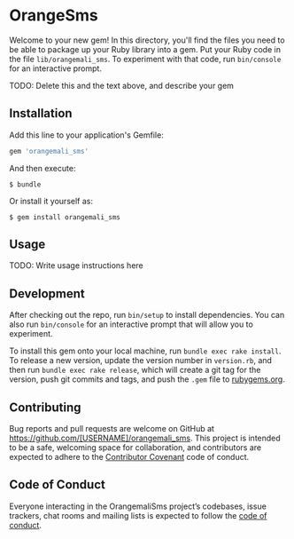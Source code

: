 # OrangeSms

Welcome to your new gem! In this directory, you'll find the files you need to be able to package up your Ruby library into a gem. Put your Ruby code in the file `lib/orangemali_sms`. To experiment with that code, run `bin/console` for an interactive prompt.

TODO: Delete this and the text above, and describe your gem

## Installation

Add this line to your application's Gemfile:

```ruby
gem 'orangemali_sms'
```

And then execute:

    $ bundle

Or install it yourself as:

    $ gem install orangemali_sms

## Usage

TODO: Write usage instructions here

## Development

After checking out the repo, run `bin/setup` to install dependencies. You can also run `bin/console` for an interactive prompt that will allow you to experiment.

To install this gem onto your local machine, run `bundle exec rake install`. To release a new version, update the version number in `version.rb`, and then run `bundle exec rake release`, which will create a git tag for the version, push git commits and tags, and push the `.gem` file to [rubygems.org](https://rubygems.org).

## Contributing

Bug reports and pull requests are welcome on GitHub at https://github.com/[USERNAME]/orangemali_sms. This project is intended to be a safe, welcoming space for collaboration, and contributors are expected to adhere to the [Contributor Covenant](http://contributor-covenant.org) code of conduct.

## Code of Conduct

Everyone interacting in the OrangemaliSms project’s codebases, issue trackers, chat rooms and mailing lists is expected to follow the [code of conduct](https://github.com/[USERNAME]/orangemali_sms/blob/master/CODE_OF_CONDUCT.md).
